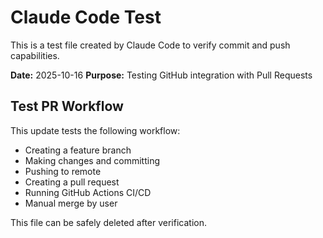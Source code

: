 # Claude Code Test

This is a test file created by Claude Code to verify commit and push capabilities.

**Date:** 2025-10-16
**Purpose:** Testing GitHub integration with Pull Requests

## Test PR Workflow

This update tests the following workflow:
- Creating a feature branch
- Making changes and committing
- Pushing to remote
- Creating a pull request
- Running GitHub Actions CI/CD
- Manual merge by user

This file can be safely deleted after verification.
